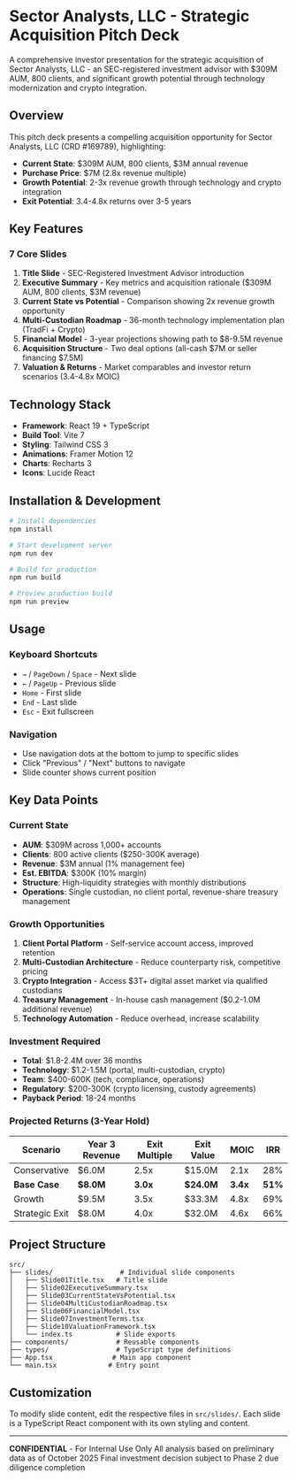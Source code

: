 # Sector Analysts, LLC - Strategic Acquisition Pitch Deck

A comprehensive investor presentation for the strategic acquisition of Sector Analysts, LLC - an SEC-registered investment advisor with $309M AUM, 800 clients, and significant growth potential through technology modernization and crypto integration.

## Overview

This pitch deck presents a compelling acquisition opportunity for Sector Analysts, LLC (CRD #169789), highlighting:

- **Current State**: $309M AUM, 800 clients, $3M annual revenue
- **Purchase Price**: $7M (2.8x revenue multiple)
- **Growth Potential**: 2-3x revenue growth through technology and crypto integration
- **Exit Potential**: 3.4-4.8x returns over 3-5 years

## Key Features

### 7 Core Slides

1. **Title Slide** - SEC-Registered Investment Advisor introduction
2. **Executive Summary** - Key metrics and acquisition rationale ($309M AUM, 800 clients, $3M revenue)
3. **Current State vs Potential** - Comparison showing 2x revenue growth opportunity
4. **Multi-Custodian Roadmap** - 36-month technology implementation plan (TradFi + Crypto)
5. **Financial Model** - 3-year projections showing path to $8-9.5M revenue
6. **Acquisition Structure** - Two deal options (all-cash $7M or seller financing $7.5M)
7. **Valuation & Returns** - Market comparables and investor return scenarios (3.4-4.8x MOIC)

## Technology Stack

- **Framework**: React 19 + TypeScript
- **Build Tool**: Vite 7
- **Styling**: Tailwind CSS 3
- **Animations**: Framer Motion 12
- **Charts**: Recharts 3
- **Icons**: Lucide React

## Installation & Development

```bash
# Install dependencies
npm install

# Start development server
npm run dev

# Build for production
npm run build

# Preview production build
npm run preview
```

## Usage

### Keyboard Shortcuts

- `→` / `PageDown` / `Space` - Next slide
- `←` / `PageUp` - Previous slide
- `Home` - First slide
- `End` - Last slide
- `Esc` - Exit fullscreen

### Navigation

- Use navigation dots at the bottom to jump to specific slides
- Click "Previous" / "Next" buttons to navigate
- Slide counter shows current position

## Key Data Points

### Current State

- **AUM**: $309M across 1,000+ accounts
- **Clients**: 800 active clients ($250-300K average)
- **Revenue**: $3M annual (1% management fee)
- **Est. EBITDA**: $300K (10% margin)
- **Structure**: High-liquidity strategies with monthly distributions
- **Operations**: Single custodian, no client portal, revenue-share treasury management

### Growth Opportunities

1. **Client Portal Platform** - Self-service account access, improved retention
2. **Multi-Custodian Architecture** - Reduce counterparty risk, competitive pricing
3. **Crypto Integration** - Access $3T+ digital asset market via qualified custodians
4. **Treasury Management** - In-house cash management ($0.2-1.0M additional revenue)
5. **Technology Automation** - Reduce overhead, increase scalability

### Investment Required

- **Total**: $1.8-2.4M over 36 months
- **Technology**: $1.2-1.5M (portal, multi-custodian, crypto)
- **Team**: $400-600K (tech, compliance, operations)
- **Regulatory**: $200-300K (crypto licensing, custody agreements)
- **Payback Period**: 18-24 months

### Projected Returns (3-Year Hold)

| Scenario | Year 3 Revenue | Exit Multiple | Exit Value | MOIC | IRR |
|----------|---------------|---------------|------------|------|-----|
| Conservative | $6.0M | 2.5x | $15.0M | 2.1x | 28% |
| **Base Case** | **$8.0M** | **3.0x** | **$24.0M** | **3.4x** | **51%** |
| Growth | $9.5M | 3.5x | $33.3M | 4.8x | 69% |
| Strategic Exit | $8.0M | 4.0x | $32.0M | 4.6x | 66% |

## Project Structure

```
src/
├── slides/                 # Individual slide components
│   ├── Slide01Title.tsx   # Title slide
│   ├── Slide02ExecutiveSummary.tsx
│   ├── Slide03CurrentStateVsPotential.tsx
│   ├── Slide04MultiCustodianRoadmap.tsx
│   ├── Slide06FinancialModel.tsx
│   ├── Slide07InvestmentTerms.tsx
│   ├── Slide10ValuationFramework.tsx
│   └── index.ts           # Slide exports
├── components/            # Reusable components
├── types/                 # TypeScript type definitions
├── App.tsx               # Main app component
└── main.tsx             # Entry point
```

## Customization

To modify slide content, edit the respective files in `src/slides/`. Each slide is a TypeScript React component with its own styling and content.

---

**CONFIDENTIAL** - For Internal Use Only
All analysis based on preliminary data as of October 2025
Final investment decision subject to Phase 2 due diligence completion
